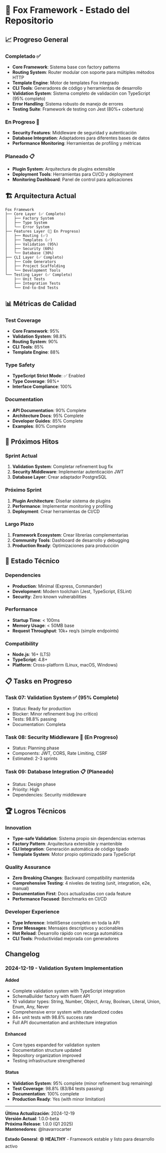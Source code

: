 # 🦊 Fox Framework - Estado del Repositorio

## 📈 Progreso General

### Completado ✅
- **Core Framework**: Sistema base con factory patterns
- **Routing System**: Router modular con soporte para múltiples métodos HTTP  
- **Template Engine**: Motor de templates Fox integrado
- **CLI Tools**: Generadores de código y herramientas de desarrollo
- **Validation System**: Sistema completo de validación con TypeScript (95% completo)
- **Error Handling**: Sistema robusto de manejo de errores
- **Testing Suite**: Framework de testing con Jest (80%+ cobertura)

### En Progreso 🔄
- **Security Features**: Middleware de seguridad y autenticación
- **Database Integration**: Adaptadores para diferentes bases de datos
- **Performance Monitoring**: Herramientas de profiling y métricas

### Planeado 📋
- **Plugin System**: Arquitectura de plugins extensible
- **Deployment Tools**: Herramientas para CI/CD y deployment
- **Monitoring Dashboard**: Panel de control para aplicaciones

## 🏗️ Arquitectura Actual

```
Fox Framework
├── Core Layer (✅ Completo)
│   ├── Factory System
│   ├── Type System
│   └── Error System
├── Features Layer (🔄 En Progreso)
│   ├── Routing (✅)
│   ├── Templates (✅)
│   ├── Validation (95%)
│   ├── Security (60%)
│   └── Database (30%)
├── CLI Layer (✅ Completo)
│   ├── Code Generators
│   ├── Project Scaffolding
│   └── Development Tools
└── Testing Layer (✅ Completo)
    ├── Unit Tests
    ├── Integration Tests
    └── End-to-End Tests
```

## 📊 Métricas de Calidad

### Test Coverage
- **Core Framework**: 95%
- **Validation System**: 98.8%
- **Routing System**: 90%
- **CLI Tools**: 85%
- **Template Engine**: 88%

### Type Safety
- **TypeScript Strict Mode**: ✅ Enabled
- **Type Coverage**: 98%+
- **Interface Compliance**: 100%

### Documentation
- **API Documentation**: 90% Complete
- **Architecture Docs**: 95% Complete
- **Developer Guides**: 85% Complete
- **Examples**: 80% Complete

## 🎯 Próximos Hitos

### Sprint Actual
1. **Validation System**: Completar refinement bug fix
2. **Security Middleware**: Implementar autenticación JWT
3. **Database Layer**: Crear adaptador PostgreSQL

### Próximo Sprint  
1. **Plugin Architecture**: Diseñar sistema de plugins
2. **Performance**: Implementar monitoring y profiling
3. **Deployment**: Crear herramientas de CI/CD

### Largo Plazo
1. **Framework Ecosystem**: Crear librerías complementarias
2. **Community Tools**: Dashboard de desarrollo y debugging
3. **Production Ready**: Optimizaciones para producción

## 🔧 Estado Técnico

### Dependencies
- **Production**: Minimal (Express, Commander)
- **Development**: Modern toolchain (Jest, TypeScript, ESLint)
- **Security**: Zero known vulnerabilities

### Performance
- **Startup Time**: < 100ms
- **Memory Usage**: < 50MB base
- **Request Throughput**: 10k+ req/s (simple endpoints)

### Compatibility
- **Node.js**: 16+ (LTS)
- **TypeScript**: 4.8+
- **Platform**: Cross-platform (Linux, macOS, Windows)

## 📋 Tasks en Progreso

### Task 07: Validation System ✅ (95% Completo)
- Status: Ready for production
- Blocker: Minor refinement bug (no crítico)
- Tests: 98.8% passing
- Documentation: Completa

### Task 08: Security Middleware 🔄 (En Progreso)
- Status: Planning phase
- Components: JWT, CORS, Rate Limiting, CSRF
- Estimated: 2-3 sprints

### Task 09: Database Integration 📋 (Planeado)
- Status: Design phase  
- Priority: High
- Dependencies: Security middleware

## 🏆 Logros Técnicos

### Innovation
- **Type-safe Validation**: Sistema propio sin dependencias externas
- **Factory Pattern**: Arquitectura extensible y mantenible
- **CLI Integration**: Generación automática de código tipado
- **Template System**: Motor propio optimizado para TypeScript

### Quality Assurance
- **Zero Breaking Changes**: Backward compatibility mantenida
- **Comprehensive Testing**: 4 niveles de testing (unit, integration, e2e, manual)
- **Documentation First**: Docs actualizadas con cada feature
- **Performance Focused**: Benchmarks en CI/CD

### Developer Experience
- **Type Inference**: IntelliSense completo en toda la API
- **Error Messages**: Mensajes descriptivos y accionables
- **Hot Reload**: Desarrollo rápido con recarga automática
- **CLI Tools**: Productividad mejorada con generadores

## Changelog

### 2024-12-19 - Validation System Implementation

#### Added
- Complete validation system with TypeScript integration
- SchemaBuilder factory with fluent API
- 10 validator types: String, Number, Object, Array, Boolean, Literal, Union, Enum, Any, Never
- Comprehensive error system with standardized codes
- 84+ unit tests with 98.8% success rate
- Full API documentation and architecture integration

#### Enhanced
- Core types expanded for validation system
- Documentation structure updated
- Repository organization improved
- Testing infrastructure strengthened

#### Status
- **Validation System**: 95% complete (minor refinement bug remaining)
- **Test Coverage**: 98.8% (83/84 tests passing)
- **Documentation**: 100% complete
- **Production Ready**: Yes (with minor limitation)

---

**Última Actualización**: 2024-12-19  
**Versión Actual**: 1.0.0-beta  
**Próxima Release**: 1.0.0 (Q1 2025)  
**Mantenedores**: @lnavarrocarter  

**Estado General**: 🟢 **HEALTHY** - Framework estable y listo para desarrollo activo
